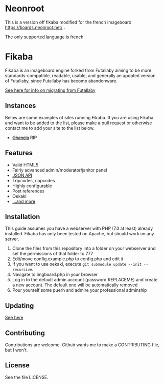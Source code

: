 # Neonroot

This is a version off fikaba modified for the french imageboard https://boards.neonroot.net/ .

The only supported language is french.

# Fikaba
Fikaba is an imageboard engine forked from Futallaby aiming to be more standards-compatible, readable, usable, and generally an updated version of Futallaby, since Futallaby has become abandonware.

[See here for info on migrating from Futallaby](https://github.com/knarka/fikaba/blob/master/docs/migrate.md)

## Instances
Below are some examples of sites running Fikaba. If you are using Fikaba and want to be added to the list, please make a pull request or otherwise contact me to add your site to the list below.

* ~~[Chanola](http://chanola.netau.net/board/)~~ RIP

## Features
* Valid HTML5
* Fairly advanced admin/moderator/janitor panel
* [JSON API](https://github.com/knarka/fikaba/blob/master/docs/api.md)
* Tripcodes, capcodes
* Highly configurable
* Post references
* Oekaki
* [...and more](https://github.com/knarka/fikaba/blob/master/docs/features.md)

## Installation
This guide assumes you have a webserver with PHP (7.0 at least) already installed. Fikaba has only been tested on Apache, but should work on any server.

1. Clone the files from this repository into a folder on your webserver and set the permissions of that folder to 777
2. Edit/move config.example.php to config.php and edit it
3. If you want to use oekaki, execute `git submodule update --init --recursive`.
4. Navigate to imgboard.php in your browser
5. Log in to the default admin account (password REPLACEME) and create a new account. The default one will be automatically removed
6. Pour yourself some puerh and admire your professional adminship

## Updating
[See here](https://github.com/knarka/fikaba/blob/master/docs/update.md)

## Contributing
Contributions are welcome. Github wants me to make a CONTRIBUTING file, but I won't.

## License
See the file LICENSE.
